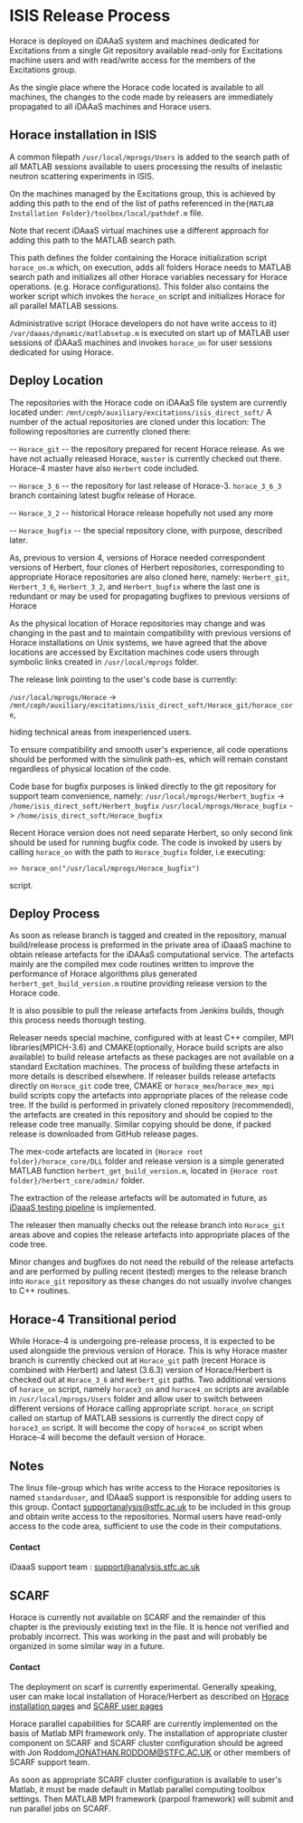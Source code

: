 # ISIS Release Process

Horace is deployed on iDAAaS system and machines dedicated for Excitations from a single Git repository available 
read-only for Excitations machine users and with read/write access for the members of the Excitations group.

As the single place where the Horace code located is available to all machines, the changes to the code made by releasers are immediately propagated to all iDAAaS machines and Horace users.

## Horace installation in ISIS

A common filepath `/usr/local/mprogs/Users` is added to the search path of all MATLAB sessions available to users processing the results of inelastic neutron scattering experiments in ISIS.
 
On the machines managed by the Excitations group, this is achieved by adding this path to the end of the list of paths referenced in the`{MATLAB Installation Folder}/toolbox/local/pathdef.m` file. 

Note that recent iDAaaS virtual machines use a different approach for adding this path to the MATLAB search path.

This path defines the folder containing the Horace initialization script `horace_on.m` which, on execution, adds all folders Horace needs to MATLAB search path and initializes all other Horace variables necessary for Horace operations. (e.g. Horace configurations). This folder also contains the worker script which invokes the `horace_on` script and initializes Horace for all parallel MATLAB sessions. 

Administrative script (Horace developers do not have write access to it) `/var/daaas/dynamic/matlabsetup.m` is executed on start up of MATLAB user sessions of iDAAaS machines and invokes `horace_on` for user sessions dedicated for using Horace. 


## Deploy Location
The repositories with the Horace code on iDAAaS file system are currently located under:
`/mnt/ceph/auxiliary/excitations/isis_direct_soft/` 
A number of the actual repositories are cloned under this location:
The following repositories are currently cloned there:

 -- `Horace_git` -- the repository prepared for recent Horace release. As we have not actually released Horace, `master` is currently checked out there. Horace-4 master have also `Herbert` code included.
 
 -- `Horace_3_6` -- the repository for last release of Horace-3. `horace_3_6_3` branch containing latest bugfix release of   Horace.
 
 -- `Horace_3_2` -- historical Horace release hopefully not used any more
 
 -- `Horace_bugfix` -- the special repository clone, with purpose, described later.
 
 As, previous to version 4, versions of Horace needed correspondent versions of Herbert, four clones of Herbert repositories, corresponding to appropriate Horace repositories are also cloned here, namely: `Herbert_git`, `Herbert_3_6`, `Herbert_3_2`, and `Herbert_bugfix` where the last one is redundant or may be used for propagating bugfixes to previous versions of Horace
 
 
As the physical location of Horace repositories may change and was changing in the past and to maintain compatibility with previous versions of Horace installations on Unix systems, we have agreed that the above locations are accessed by Excitation machines code users through symbolic links created in `/usr/local/mprogs` folder.

The release link pointing to the user's code base is currently:

`/usr/local/mprogs/Horace` -> `/mnt/ceph/auxiliary/excitations/isis_direct_soft/Horace_git/horace_core`,

hiding technical areas from inexperienced users.

To ensure compatibility and smooth user's experience, all code operations should be performed with the simulink path-es, which will remain constant regardless of physical location of the code.


Code base for bugfix purposes is linked directly to the git repository for support team convenience, namely:
`/usr/local/mprogs/Herbert_bugfix` -> `/home/isis_direct_soft/Herbert_bugfix`
`/usr/local/mprogs/Horace_bugfix` -> `/home/isis_direct_soft/Horace_bugfix`

Recent Horace version does not need separate Herbert, so only second link should be used for running bugfix code.
The code is invoked by users by calling `horace_on` with the path to `Horace_bugfix` folder, i.e executing: 

`>> horace_on("/usr/local/mprogs/Horace_bugfix")`

script.


## Deploy Process

As soon as release branch is tagged and created in the repository, manual build/release process is preformed in the private area of iDaaaS machine to obtain release artefacts for the iDAAaS computational service. The artefacts mainly are the  compiled mex code routines written to improve the performance of Horace algorithms plus generated `herbert_get_build_version.m` routine providing release version to the Horace code.

It is also possible to pull the release artefacts from Jenkins builds, though this process needs thorough testing. 

Releaser needs special machine, configured with at least C++ compiler, MPI libraries(MPICH-3.6) and CMAKE(optionally, Horace build scripts are also available) to build release artefacts as these packages are not available on a standard Excitation machines. The process of building these artefacts in more details is described elsewhere. If releaser builds release artefacts directly on `Horace_git` code tree, CMAKE or `horace_mex`/`horace_mex_mpi` build scripts copy the artefacts into appropriate places of the release code tree. If the build is performed in privately cloned repository (recommended), the artefacts are created in this repository and should be copied to the release code tree manually. Similar copying should be done, if packed release is downloaded from GitHub release pages. 

The mex-code artefacts are located in `{Horace root folder}/horace_core/DLL` folder and release version is a simple generated MATLAB function `herbert_get_build_version.m`, located in `{Horace root folder}/herbert_core/admin/` folder.

The extraction of the release artefacts will be automated in future, as [iDaaaS testing pipeline](https://github.com/pace-neutrons/Horace/issues/271) is implemented.

The releaser then manually checks out the release branch into `Horace_git` areas above and copies the release artefacts into appropriate places of the code tree.

Minor changes and bugfixes do not need the rebuild of the release artefacts and are performed by pulling recent (tested) merges to the release branch into `Horace_git` repository as these changes do not usually involve changes to C++ routines.

## Horace-4 Transitional period

While Horace-4 is undergoing pre-release process, it is expected to be used alongside the previous version of Horace. This is why Horace master branch is currently checked out at `Horace_git` path (recent Horace is combined with Herbert) and latest (3.6.3) version of Horace/Herbert is checked out at `Horace_3_6` and `Herbert_git` paths. 
Two additional versions of `horace_on` script, namely `horace3_on` and `horace4_on` scripts are available in `/usr/local/mprogs/Users` folder and allow user to switch between different versions of Horace calling appropriate script. `horace_on` script called on startup of MATLAB sessions is currently the direct copy of `horace3_on` script.  It will become the copy of `horace4_on` script when Horace-4 will become the default version of Horace.


## Notes

 The linux file-group which has write access to the Horace repositories is named `standarduser`, and IDAaaS support is responsible for adding users to this group. Contact supportanalysis@stfc.ac.uk to be included in this group and obtain write access to the repositories. Normal users have read-only access to the code area, sufficient to use the code in their computations.


#### Contact

iDaaaS support team : support@analysis.stfc.ac.uk


## SCARF

 Horace is currently not available on SCARF and the remainder of this chapter is the previously existing text in the file. It is hence not verified and probably incorrect. This was working in the past and will probably be organized in some similar way in a future. 
 
#### Contact

The deployment on scarf is currently experimental. Generally speaking, user can make local installation of Horace/Herbert as described on [Horace installation pages](http://horace.isis.rl.ac.uk/Download_and_setup) and [SCARF user pages](https://www.scarf.rl.ac.uk/)

Horace parallel capabilities for SCARF are currently implemented on the basis of Matlab MPI framework only. The installation of appropriate cluster component on SCARF and SCARF cluster configuration should be agreed with Jon Roddom<JONATHAN.RODDOM@STFC.AC.UK> or other members of SCARF support team. 

As soon as appropriate SCARF cluster configuration is available to user's Matlab, it must be made default in Matlab parallel computing toolbox settings. Then MATLAB MPI framework (parpool framework) will submit and run parallel jobs on SCARF.

